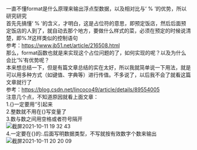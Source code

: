 一直不懂format是什么原理来输出浮点型数据，以及相对比与‘ % ’的优势，所以研究研究</br>
首先先搞懂‘ % ’的含义，才明白，这是占位符的意思，即预定饭店，然后后面预定饭店的人到了，就自动去那个地方，要做什么样式的菜，必须在预定的时候说清楚，即%.1f这样类似的控制语句</br>
参考：https://www.jb51.net/article/216508.html</br>
那么，format函数也就是来实现这个占位问题的了，如何实现的呢？以及为什么会比‘%’有优势呢？</br>
本来想总结一下，但是有篇文章总结的实在太好，所以我就简单说一下用法，就是可以用多种方式（如键值、字典等）进行传值。不多说了，以后我不会了就看这篇文章就行了</br>
参考：https://blog.csdn.net/lincoco49/article/details/89554005</br>
注意几个点，不知道原因就看上面文章：</br>
1.{}一定要用‘’引起来</br>
2.整数就不用在{}写变量了</br>
3.数与数之间用空格或者符号隔开</br>
![截屏2021-10-11 19 32 43](https://user-images.githubusercontent.com/74129445/136783652-698c9b79-c181-41cc-97a3-0797b57f5003.png)</br>
4.一定要在{}的:.后面写明数据类型，不写就按有效数字个数来输出</br>
![截屏2021-10-11 20 20 09](https://user-images.githubusercontent.com/74129445/136789116-45f664ba-8199-4ab7-8311-4c63a3dae456.png)
